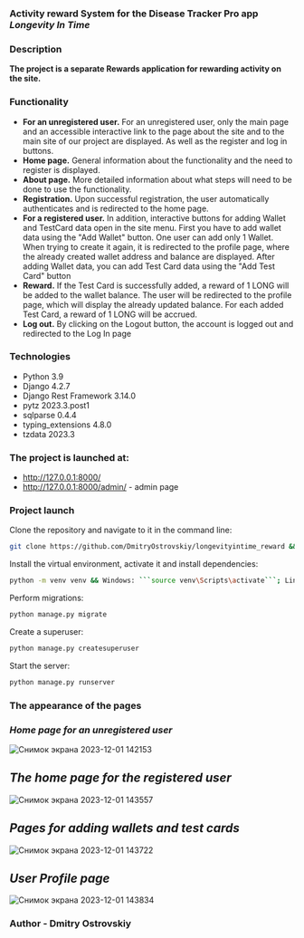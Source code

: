 ### **Activity reward System for the Disease Tracker Pro app** _Longevity In Time_

### Description

**The project is a separate Rewards application for rewarding activity on the site.**
 
### Functionality

- **For an unregistered user.** For an unregistered user, only the main page and an accessible interactive link to the page about the site and to the main site of our project are displayed. As well as the register and log in buttons.
- **Home page.** General information about the functionality and the need to register is displayed.
- **About page.** More detailed information about what steps will need to be done to use the functionality.
- **Registration.** Upon successful registration, the user automatically authenticates and is redirected to the home page.
- **For a registered user.** In addition, interactive buttons for adding Wallet and TestCard data open in the site menu. First you have to add wallet data using the "Add Wallet" button. One user can add only 1 Wallet. When trying to create it again, it is redirected to the profile page, where the already created wallet address and balance are displayed. After adding Wallet data, you can add Test Card data using the "Add Test Card" button
- **Reward.** If the Test Card is successfully added, a reward of 1 LONG will be added to the wallet balance. The user will be redirected to the profile page, which will display the already updated balance. For each added Test Card, a reward of 1 LONG will be accrued.
- **Log out.** By clicking on the Logout button, the account is logged out and redirected to the Log In page

### Technologies

- Python 3.9
- Django 4.2.7
- Django Rest Framework 3.14.0
- pytz 2023.3.post1
- sqlparse 0.4.4
- typing_extensions 4.8.0
- tzdata 2023.3

###  The project is launched at:

- http://127.0.0.1:8000/
- http://127.0.0.1:8000/admin/ - admin page

### Project launch

Clone the repository and navigate to it in the command line:
```sh
git clone https://github.com/DmitryOstrovskiy/longevityintime_reward && cd longevityintime_reward
```
Install the virtual environment, activate it and install dependencies:
```sh
python -m venv venv && Windows: ```source venv\Scripts\activate```; Linux/Mac: ```sorce venv/bin/activate``` && pip install -r requirements.txt
```
Perform migrations:
```sh
python manage.py migrate
```
Create a superuser:
```sh
python manage.py createsuperuser
```
Start the server:
```sh
python manage.py runserver
```

### The appearance of the pages

### _Home page for an unregistered user_

![Снимок экрана 2023-12-01 142153](https://github.com/DmitryOstrovskiy/longevityintime_reward/assets/114443093/09bd622a-03fd-4ee9-9853-405a963ab6e6)

## _The home page for the registered user_

![Снимок экрана 2023-12-01 143557](https://github.com/DmitryOstrovskiy/longevityintime_reward/assets/114443093/fe143d20-04c4-45c4-b468-cc3d99d83647)

## _Pages for adding wallets and test cards_

![Снимок экрана 2023-12-01 143722](https://github.com/DmitryOstrovskiy/longevityintime_reward/assets/114443093/1edf01c0-3c2d-44a0-acca-d48378a51642)

## _User Profile page_

![Снимок экрана 2023-12-01 143834](https://github.com/DmitryOstrovskiy/longevityintime_reward/assets/114443093/785b4eff-5c08-44cd-8474-944d1492c710)


### Author - Dmitry Ostrovskiy

